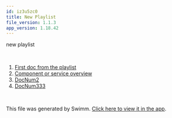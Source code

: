 ```yaml
---
id: iz3u5zc0
title: New Playlist
file_version: 1.1.3
app_version: 1.18.42
---
```


<!-- Intro - Do not remove this comment -->
new playlist

<br/>

<!-- Steps - Do not remove this comment -->
1. [First doc from the playlist](first-doc-from-the-playlist.wqce1zhs.sw.md)
2. [Component or service overview](component-or-service-overview.svwr6kru.sw.md)
3. [DocNum2](docnum2.jh389ch9.sw.md)
4. [DocNum333](docnum333.35fp8cxw.sw.md)


<br/>

This file was generated by Swimm. [Click here to view it in the app](https://swimm-web-app.web.app/repos/Z2l0aHViJTNBJTNBTXlOZXdSZXBvJTNBJTNBbW9zaGlrc3dpbW0=/playlists/iz3u5zc0).
